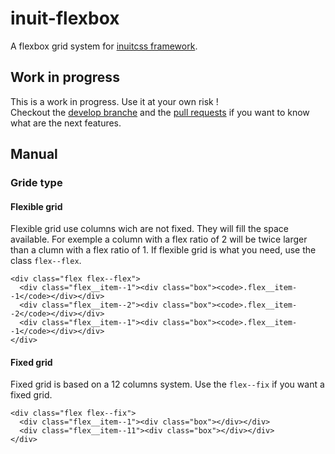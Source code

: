# inuit-flexbox

A flexbox grid system for [inuitcss framework](http://www.inuitcss.com).

## Work in progress

This is a work in progress. Use it at your own risk !  
Checkout the [develop branche](https://github.com/alienlebarge/inuit-flexbox/tree/develop) and the [pull requests](https://github.com/alienlebarge/inuit-flexbox/pulls) if you want to know what are the next features.

## Manual

### Gride type

#### Flexible grid

Flexible grid use columns wich are not fixed. They will fill the space available.
For exemple a column with a flex ratio of 2 will be twice larger than a clumn with
a flex ratio of 1.
If flexible grid is what you need, use the class `flex--flex`.

    <div class="flex flex--flex">
      <div class="flex__item--1"><div class="box"><code>.flex__item--1</code></div></div>
      <div class="flex__item--2"><div class="box"><code>.flex__item--2</code></div></div>
      <div class="flex__item--1"><div class="box"><code>.flex__item--1</code></div></div>
    </div>

#### Fixed grid

Fixed grid is based on a 12 columns system.
Use the `flex--fix` if you want a fixed grid.

    <div class="flex flex--fix">
      <div class="flex__item--1"><div class="box"></div></div>
      <div class="flex__item--11"><div class="box"></div></div>
    </div>
